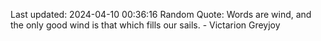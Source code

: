 Last updated: 2024-04-10 00:36:16
Random Quote: Words are wind, and the only good wind is that which fills our sails.  -  Victarion Greyjoy